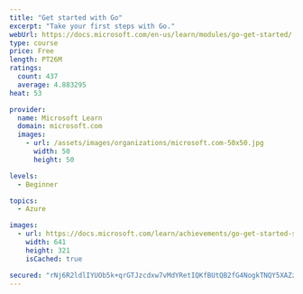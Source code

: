 ```yaml
---
title: "Get started with Go"
excerpt: "Take your first steps with Go."
webUrl: https://docs.microsoft.com/en-us/learn/modules/go-get-started/
type: course
price: Free
length: PT26M
ratings:
  count: 437
  average: 4.883295
heat: 53

provider:
  name: Microsoft Learn
  domain: microsoft.com
  images:
    - url: /assets/images/organizations/microsoft.com-50x50.jpg
      width: 50
      height: 50

levels:
  - Beginner

topics:
  - Azure

images:
  - url: https://docs.microsoft.com/learn/achievements/go-get-started-social.png
    width: 641
    height: 321
    isCached: true

secured: "rNj6R2ldlIYUOb5k+qrGTJzcdxw7vMdYRetIQKfBUtQB2fG4NogkTNQY5XAZzk4045DrTK2Z+rrZ5fKuJ9sT4onRcGHYk/Nv3K17P97iWy1BlVWItwGFArqiYGHW06qGJf4aJBEN6qpGRcAf3gMF0zaY0pyYQdtJ60JwmK7kSKwjgUY2NrpeqWrETX9qyARcJWPajWHJ6/e2sFFpqTy2bYPuY7X5aD0OE4Tb32wG2i3uG/A0k6zbQ/ByI2EPcLfpFklpGpU69lkOKhVdlsgyyyIEYNjLWN+xxAWnzOvY9VG3oI9k4UPPxYOb/9GNsyaRbeps1kmUVcosc3hA2t3vgRRSXb6k1PVV0X5fw16+zx2rIlBs+slB/C3p+Eo/Fskpkew/bmVUk1UVwLkAWNQZJbFlQtc+Bbm+IfYexdsyt0o=;W7FeN3Ns5+jeon0Y0MD+4Q=="
---
```


